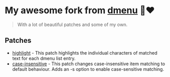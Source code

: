 # My awesome fork from [dmenu](https://tools.suckless.org/dmenu) 🍴♥
> With a lot of beautiful patches and some of my own.

## Patches
- [highlight](https://tools.suckless.org/dmenu/patches/highlight) - This patch highlights the individual characters of matched text for each dmenu list entry.
- [case-insensitive](https://tools.suckless.org/dmenu/patches/case-insensitive) - This patch changes case-insensitive item matching to default behaviour. Adds an -s option to enable case-sensitive matching.